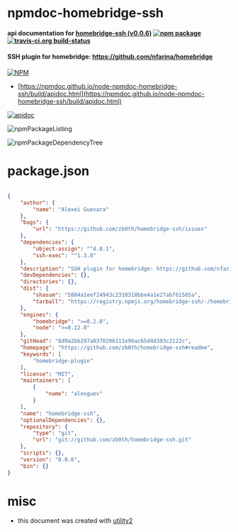 # npmdoc-homebridge-ssh

#### api documentation for  [homebridge-ssh (v0.0.6)](https://github.com/zb0th/homebridge-ssh#readme)  [![npm package](https://img.shields.io/npm/v/npmdoc-homebridge-ssh.svg?style=flat-square)](https://www.npmjs.org/package/npmdoc-homebridge-ssh) [![travis-ci.org build-status](https://api.travis-ci.org/npmdoc/node-npmdoc-homebridge-ssh.svg)](https://travis-ci.org/npmdoc/node-npmdoc-homebridge-ssh)

#### SSH plugin for homebridge: https://github.com/nfarina/homebridge

[![NPM](https://nodei.co/npm/homebridge-ssh.png?downloads=true&downloadRank=true&stars=true)](https://www.npmjs.com/package/homebridge-ssh)

- [https://npmdoc.github.io/node-npmdoc-homebridge-ssh/build/apidoc.html](https://npmdoc.github.io/node-npmdoc-homebridge-ssh/build/apidoc.html)

[![apidoc](https://npmdoc.github.io/node-npmdoc-homebridge-ssh/build/screenCapture.buildCi.browser.%252Ftmp%252Fbuild%252Fapidoc.html.png)](https://npmdoc.github.io/node-npmdoc-homebridge-ssh/build/apidoc.html)

![npmPackageListing](https://npmdoc.github.io/node-npmdoc-homebridge-ssh/build/screenCapture.npmPackageListing.svg)

![npmPackageDependencyTree](https://npmdoc.github.io/node-npmdoc-homebridge-ssh/build/screenCapture.npmPackageDependencyTree.svg)



# package.json

```json

{
    "author": {
        "name": "Alexei Guevara"
    },
    "bugs": {
        "url": "https://github.com/zb0th/homebridge-ssh/issues"
    },
    "dependencies": {
        "object-assign": "^4.0.1",
        "ssh-exec": "^1.3.0"
    },
    "description": "SSH plugin for homebridge: https://github.com/nfarina/homebridge",
    "devDependencies": {},
    "directories": {},
    "dist": {
        "shasum": "5804a1eef24943c2310318bbe4a1e27abf61565a",
        "tarball": "https://registry.npmjs.org/homebridge-ssh/-/homebridge-ssh-0.0.6.tgz"
    },
    "engines": {
        "homebridge": ">=0.2.0",
        "node": ">=0.12.0"
    },
    "gitHead": "8d9a2bb297a0370296111e96ac65d4d393c2122c",
    "homepage": "https://github.com/zb0th/homebridge-ssh#readme",
    "keywords": [
        "homebridge-plugin"
    ],
    "license": "MIT",
    "maintainers": [
        {
            "name": "alexguev"
        }
    ],
    "name": "homebridge-ssh",
    "optionalDependencies": {},
    "repository": {
        "type": "git",
        "url": "git://github.com/zb0th/homebridge-ssh.git"
    },
    "scripts": {},
    "version": "0.0.6",
    "bin": {}
}
```



# misc
- this document was created with [utility2](https://github.com/kaizhu256/node-utility2)
